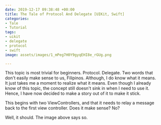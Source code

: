 ```yaml
---
date: 2019-12-17 09:38:48 +00:00
title: The Tale of Protocol And Delegate [UIKit, Swift]
categories:
- Tale
- Tutorial
tags:
- uikit
- delegate
- protocol
- swift
image: assets/images/1_mPeg7H0Y9gyqEHI8e_rGUg.png

---
```

This topic is most trivial for beginners. Protocol. Delegate. Two words that don't easily make sense to us, Filipinos. Although, I do know what it means. It just takes me a moment to realize what it means. Even though I already know of this topic, the concept still doesn't sink in when I need to use it. Hence, I have now decided to make a story out of it to make it stick.

This begins with two ViewControllers, and that it needs to relay a message back to the first view controller. Does it make sense? No?

Well, it should. The image above says so.